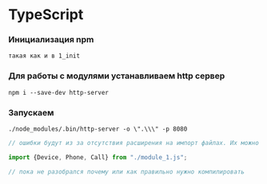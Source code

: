 # TypeScript

### Инициализация npm
```
такая как и в 1_init
```
### Для работы с модулями устанавливаем http сервер
```
npm i --save-dev http-server
```
### Запускаем
```
./node_modules/.bin/http-server -o \".\\\" -p 8080
```

```javascript
// ошибки будут из за отсутствия расширения на импорт файлах. Их можно поставить в .ts файлах 

import {Device, Phone, Call} from "./module_1.js";

// пока не разобрался почему или как правильно нужно компилировать
```

